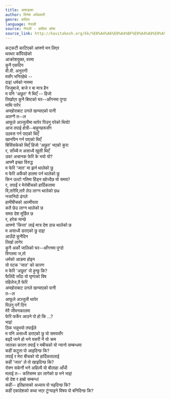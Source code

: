 ```yaml
---
title: आशङ्का
author: दिनेश अधिकारी
genre: कविता
language: नेपाली
source: नेपाली - कविता कोश
source_link: http://kavitakosh.org/kk/%E0%A4%A6%E0%A4%BF%E0%A4%A8%E0%A5%87%E0%A4%B6_%E0%A4%85%E0%A4%A7%E0%A4%BF%E0%A4%95%E0%A4%BE%E0%A4%B0%E0%A5%80
---
```


कट्कटी काटिएको आफ्नो मन लिएर  
थरथर काँपिरहेको  
आक्रोशयुक्त‚ वरमा  
कुनै एकदिन  
वी.वी. अनुरागी  
मसँग भनिरहेथे --  
दाइ! धर्मको नाममा  
जिजुबाजे, बाजे र बा मात्र हैन  
म पनि 'अछुत' नै थिएँ -- हिजो  
तिर्खाएर कुनै बिष्टको घर--आँगनमा पुग्दा  
माथि पारेर  
अम्खोराबाट उनले खन्याएको पानी  
अलग्गै त--ल  
आफूले अञ्जुलीमा थापेर पिउनु परेको थियो!  
आज तपाई क्षेत्री--बाहुनहरूसँग  
उठवस गर्न पाएको थिएँ  
खानपिन गर्न पाएको थिएँ  
बिर्सिसकेको थिएँ हिजो 'अछुत' भएको कुरा  
र, साँच्चै म असाध्यै खुसी थिएँ  
उफ! अचानक फेरि के भयो यो?  
आफ्नै इच्छा विरुद्ध  
म फेरि 'जात' मा झर्न थालेको छु  
म फेरि अर्कैको हातमा पर्न थालेको छु  
किन उल्टो गतिमा हिंड्न खोज्दैछ यो समय?  
र, तपाईं र मेरोबीचको हार्दिकतामा  
वि‚तारैवि‚तारै लेउ लाग्न थालेको छध्र  
नजानिदो ढंगले  
हामीबीचको आत्मीयता  
कतै छेउ लाग्न थालेको छ  
समग्र देश मूर्छित छ  
र, हरेक मान्छे  
आफ्नो 'कित्ता' लाई मात्र देश ठान्न थालेको छ  
म असाध्यै डराएको छु दाइ!  
आउँदो कुनैदिन  
तिर्खा लागेर  
कुनै अर्को जालिको घर--आँगनमा पुग्दो  
विगतमा ज‚तो  
धर्मको आडमा होइन  
यो पटक 'जात' को कारण  
म फेरि 'अछुत' पो हुन्छु कि?  
फैलिंदै जाँदा यो घृणाको विष  
पहिलेज‚तै फेरि  
अम्खोराबाट उनले खन्याएको पानी  
त--ल  
आफूले अञ्जुली थापेर  
पिउनु पर्ने दिन  
मेरै जीवनकालमा  
फेरि फर्केर आउने पो हो कि ...?  
भाइ!  
ठिक भन्नुभयो तपाईंले  
म पनि असाध्यै डराएको छु यो समयसँग  
बढ्दै जाने हो भने यसरी नै यो क्रम  
जातका कारण तपाईं र मबीचको यो न्यानो सम्बन्धमा  
कहीं कटुता पो आइदिन्छ कि?  
तपाईं र मेरा बीचको यो हार्दिकतालाई  
कहीं 'जात' ले पो खाइदिन्छ कि?  
रोक्न सकेनौं भने अहिल्यै यो बौलाहा आँधी  
मलाई त-- कतिसम्म डर लागेको छ भने भाइ!  
यो देश र हाम्रो सम्बन्ध!  
कहीं-- इतिहासको अध्याय पो भइदिन्छ कि?  
कहीं एकादेशको कथा भएर टुंग्याइने विषय पो बनिदिन्छ कि?

